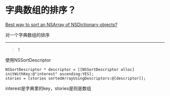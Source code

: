 # 字典数组的排序？
[Best way to sort an NSArray of NSDictionary objects?](https://stackoverflow.com/questions/2393386/best-way-to-sort-an-nsarray-of-nsdictionary-objects)

对一个字典数组的排序

___



> 1

使用NSSortDescriptor

```
NSSortDescriptor * descriptor = [[NSSortDescriptor alloc] initWithKey:@"interest" ascending:YES];
stories = [stories sortedArrayUsingDescriptors:@[descriptor]];
```

interest是字典里的key，stories是则是数组


